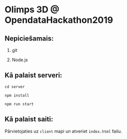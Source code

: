 # Olimps 3D @ OpendataHackathon2019

## Nepiciešamais:

1. git

2. Node.js

## Kā palaist serveri:

```
cd server

npm install

npm run start
```

## Kā palaist saiti:

Pārvietojaties uz `client` mapi un atveriet `index.html` failu.
